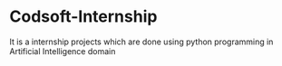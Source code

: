 # Codsoft-Internship
It is a internship projects which are done using python programming in Artificial Intelligence domain
